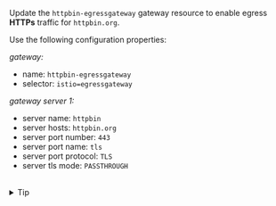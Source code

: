 Update the `httpbin-egressgateway` gateway resource to enable egress 
**HTTPs** traffic for `httpbin.org`. 


Use the following configuration properties:

*gateway:*
- name: `httpbin-egressgateway`
- selector: `istio=egressgateway`

*gateway server 1:*
- server name: `httpbin`
- server hosts: `httpbin.org`
- server port number: `443`
- server port name: `tls`
- server port protocol: `TLS`
- server tls mode: `PASSTHROUGH`


<br>
<details><summary>Tip</summary>

```plain
apiVersion: networking.istio.io/v1alpha3
kind: Gateway
metadata:
  name: istio-egressgateway
spec:
  selector:
    istio: egressgateway
  servers:
  - port:
      number: // TODO
      name: // TODO
      protocol: // TODO
    hosts:
    - // TODO
    tls:
      mode: // TODO
```{{copy}}
</details>

<br>
<details><summary>Solution</summary>

```plain
apiVersion: networking.istio.io/v1alpha3
kind: Gateway
metadata:
  name: httpbin-egressgateway
spec:
  selector:
    istio: egressgateway
  servers:
  - name: httpbin
    port:
      number: 443
      name: tls
      protocol: TLS
    hosts:
    - httpbin.org
    tls:
      mode: PASSTHROUGH
```{{copy}}
</details>